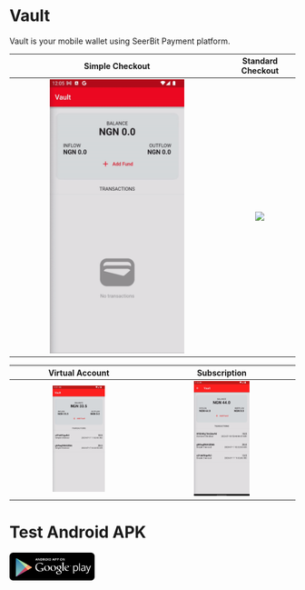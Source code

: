 # Vault
 Vault is your mobile wallet using SeerBit Payment platform.

| Simple Checkout | Standard Checkout |
|       :---:     |      :---:        |
| <img src="/simple-checkout.gif" width="65%" /> | <img src="/standard-checkout.gif" width="65%" /> |

| Virtual Account | Subscription |
|       :---:     |      :---:        |
| <img src="/virtual-account.gif" width="40%" /> | <img src="/subscription.gif" width="40%" /> |

# Test Android APK
[<img src="/google.png" width="150px" />](https://bit.ly/3OkaWIa)
